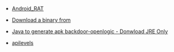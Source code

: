 
- [Android_RAT](https://github.com/AhMyth/AhMyth-Android-RAT)
- [Download a binary from](https://github.com/AhMyth/AhMyth-Android-RAT/releases)
- [Java to generate apk backdoor-openlogic - Donwload JRE Only](https://www.openlogic.com/openjdk-downloads)

- [apilevels](https://apilevels.com)
